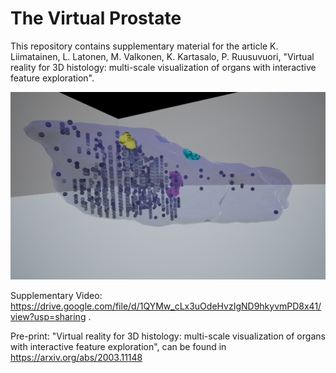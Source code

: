 # The Virtual Prostate

This repository contains supplementary material for the article K. Liimatainen, L. Latonen, M. Valkonen, K. Kartasalo, P. Ruusuvuori, "Virtual reality for 3D histology: multi-scale visualization of organs with interactive feature exploration".

![Screen capture from the virtual prostate](https://github.com/BioimageInformaticsTampere/The-Virtual-Prostate/blob/master/wholeprostatefeats.png)

Supplementary Video: https://drive.google.com/file/d/1QYMw_cLx3uOdeHvzIgND9hkyvmPD8x41/view?usp=sharing .

Pre-print: "Virtual reality for 3D histology: multi-scale visualization of organs with interactive feature exploration", can be found in https://arxiv.org/abs/2003.11148
